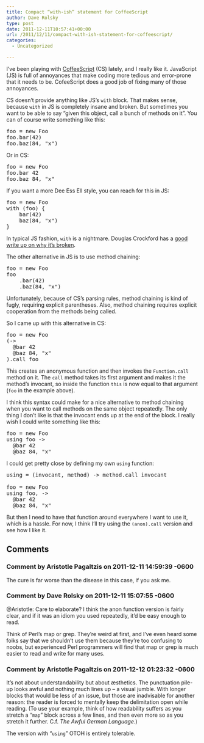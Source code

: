 ```yaml
---
title: Compact “with-ish” statement for CoffeeScript
author: Dave Rolsky
type: post
date: 2011-12-11T10:57:41+00:00
url: /2011/12/11/compact-with-ish-statement-for-coffeescript/
categories:
  - Uncategorized

---
```

I&#8217;ve been playing with [CoffeeScript][1] (CS) lately, and I really like it. JavaScript (JS) is full of annoyances that make coding more tedious and error-prone that it needs to be. CofeeScript does a good job of fixing many of those annoyances.

CS doesn&#8217;t provide anything like JS&#8217;s `with` block. That makes sense, because `with` in JS is completely insane and broken. But sometimes you want to be able to say &#8220;given this object, call a bunch of methods on it&#8221;. You can of course write something like this:

<pre class="lang:javascript">foo = new Foo
foo.bar(42)
foo.baz(84, "x")
</pre>

Or in CS:

<pre class="highlight:false">foo = new Foo
foo.bar 42
foo.baz 84, "x"
</pre>

If you want a more Dee Ess Ell style, you can reach for this in JS:

<pre class="lang:javascript">foo = new Foo
with (foo) {
    bar(42)
    baz(84, "x")
}
</pre>

In typical JS fashion, `with` is a nightmare. Douglas Crockford has a [good write up on why it&#8217;s broken][2].

The other alternative in JS is to use method chaining:

<pre class="lang:javascript">foo = new Foo
foo
    .bar(42)
    .baz(84, "x")
</pre>

Unfortunately, because of CS&#8217;s parsing rules, method chaining is kind of fugly, requiring explicit parentheses. Also, method chaining requires explicit cooperation from the methods being called.

So I came up with this alternative in CS:

<pre class="highlight:false">foo = new Foo
(->
  @bar 42
  @baz 84, "x"
).call foo
</pre>

This creates an anonymous function and then invokes the `Function.call` method on it. The `call` method takes its first argument and makes it the method&#8217;s invocant, so inside the function `this` is now equal to that argument (`foo` in the example above).

I think this syntax could make for a nice alternative to method chaining when you want to call methods on the same object repeatedly. The only thing I don&#8217;t like is that the invocant ends up at the end of the block. I really wish I could write something like this:

<pre class="highlight:false">foo = new Foo
using foo ->
  @bar 42
  @baz 84, "x"
</pre>

I could get pretty close by defining my own `using` function:

<pre class="highlight:false">using = (invocant, method) -> method.call invocant

foo = new Foo
using foo, ->
  @bar 42
  @baz 84, "x"
</pre>

But then I need to have that function around everywhere I want to use it, which is a hassle. For now, I think I&#8217;ll try using the `(anon).call` version and see how I like it.

 [1]: http://jashkenas.github.com/coffee-script
 [2]: http://www.yuiblog.com/blog/2006/04/11/with-statement-considered-harmful/

## Comments

### Comment by Aristotle Pagaltzis on 2011-12-11 14:59:39 -0600
The cure is far worse than the disease in this case, if you ask me.

### Comment by Dave Rolsky on 2011-12-11 15:07:55 -0600
@Aristotle: Care to elaborate? I think the anon function version is fairly clear, and if it was an idiom you used repeatedly, it&#8217;d be easy enough to read.

Think of Perl&#8217;s map or grep. They&#8217;re weird at first, and I&#8217;ve even heard some folks say that we shouldn&#8217;t use them because they&#8217;re too confusing to noobs, but experienced Perl programmers will find that map or grep is much easier to read and write for many uses.

### Comment by Aristotle Pagaltzis on 2011-12-12 01:23:32 -0600
It’s not about understandability but about æsthetics. The punctuation pile-up looks awful and nothing much lines up – a visual jumble. With longer blocks that would be less of an issue, but those are inadvisable for another reason: the reader is forced to mentally keep the delimitation open while reading. (To use your example, think of how readability suffers as you stretch a “`map`” block across a few lines, and then even more so as you stretch it further. C.f. _The Awful German Language_.)

The version with “`using`” OTOH is entirely tolerable.